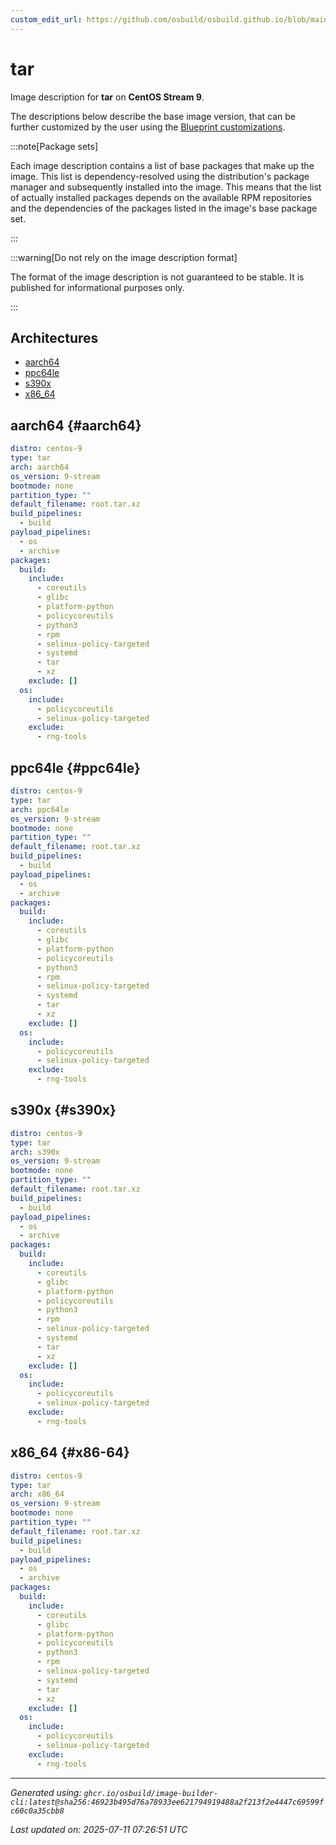 ```yaml
---
custom_edit_url: https://github.com/osbuild/osbuild.github.io/blob/main/scripts/pull_image_descriptions.py
---
```


# tar

<!--
[//]: # ( DO NOT MODIFY THIS FILE! )
[//]: # ( This content is generated by `scripts/pull_image_descriptions.py` )
[//]: # ( Generated on: 2025-07-11 07:26:51 UTC )
-->

Image description for **tar** on **CentOS Stream 9**.

The descriptions below describe the base image version, that can be further customized by the user using the [Blueprint customizations](../../01-blueprint-reference.md).

:::note[Package sets]

Each image description contains a list of base packages that make up the image. This list is dependency-resolved using the distribution's package manager and subsequently installed into the image. This means that the list of actually installed packages depends on the available RPM repositories and the dependencies of the packages listed in the image's base package set.

:::

:::warning[Do not rely on the image description format]

The format of the image description is not guaranteed to be stable. It is published for informational purposes only.

:::

## Architectures

- [aarch64](#aarch64)
- [ppc64le](#ppc64le)
- [s390x](#s390x)
- [x86_64](#x86-64)

## aarch64 {#aarch64}

```yaml
distro: centos-9
type: tar
arch: aarch64
os_version: 9-stream
bootmode: none
partition_type: ""
default_filename: root.tar.xz
build_pipelines:
  - build
payload_pipelines:
  - os
  - archive
packages:
  build:
    include:
      - coreutils
      - glibc
      - platform-python
      - policycoreutils
      - python3
      - rpm
      - selinux-policy-targeted
      - systemd
      - tar
      - xz
    exclude: []
  os:
    include:
      - policycoreutils
      - selinux-policy-targeted
    exclude:
      - rng-tools
```

## ppc64le {#ppc64le}

```yaml
distro: centos-9
type: tar
arch: ppc64le
os_version: 9-stream
bootmode: none
partition_type: ""
default_filename: root.tar.xz
build_pipelines:
  - build
payload_pipelines:
  - os
  - archive
packages:
  build:
    include:
      - coreutils
      - glibc
      - platform-python
      - policycoreutils
      - python3
      - rpm
      - selinux-policy-targeted
      - systemd
      - tar
      - xz
    exclude: []
  os:
    include:
      - policycoreutils
      - selinux-policy-targeted
    exclude:
      - rng-tools
```

## s390x {#s390x}

```yaml
distro: centos-9
type: tar
arch: s390x
os_version: 9-stream
bootmode: none
partition_type: ""
default_filename: root.tar.xz
build_pipelines:
  - build
payload_pipelines:
  - os
  - archive
packages:
  build:
    include:
      - coreutils
      - glibc
      - platform-python
      - policycoreutils
      - python3
      - rpm
      - selinux-policy-targeted
      - systemd
      - tar
      - xz
    exclude: []
  os:
    include:
      - policycoreutils
      - selinux-policy-targeted
    exclude:
      - rng-tools
```

## x86_64 {#x86-64}

```yaml
distro: centos-9
type: tar
arch: x86_64
os_version: 9-stream
bootmode: none
partition_type: ""
default_filename: root.tar.xz
build_pipelines:
  - build
payload_pipelines:
  - os
  - archive
packages:
  build:
    include:
      - coreutils
      - glibc
      - platform-python
      - policycoreutils
      - python3
      - rpm
      - selinux-policy-targeted
      - systemd
      - tar
      - xz
    exclude: []
  os:
    include:
      - policycoreutils
      - selinux-policy-targeted
    exclude:
      - rng-tools
```


---
*Generated using: `ghcr.io/osbuild/image-builder-cli:latest@sha256:46923b495d76a78933ee621794919488a2f213f2e4447c69599fc60c0a35cbb8`*

*Last updated on: 2025-07-11 07:26:51 UTC*
